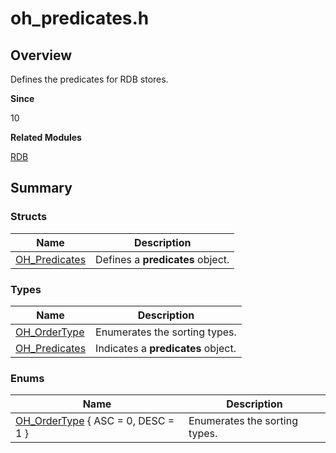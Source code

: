 # oh_predicates.h


## Overview

Defines the predicates for RDB stores.

**Since**

10

**Related Modules**

[RDB](_r_d_b.md)


## Summary


### Structs

| Name| Description|
| -------- | -------- |
| [OH_Predicates](_o_h___predicates.md) | Defines a **predicates** object. |


### Types

| Name| Description|
| -------- | -------- |
| [OH_OrderType](_r_d_b.md#oh_ordertype) | Enumerates the sorting types.|
| [OH_Predicates](_r_d_b.md#oh_predicates) | Indicates a **predicates** object. |


### Enums

| Name| Description|
| -------- | -------- |
| [OH_OrderType](_r_d_b.md#oh_ordertype) { ASC = 0, DESC = 1 } | Enumerates the sorting types.|
